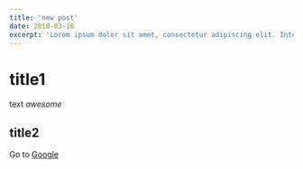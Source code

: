```yaml
---
title: 'new post'
date: 2018-03-16
excerpt: 'Lorem ipsum dolor sit amet, consectetur adipiscing elit. Integer accumsan aliquam diam aliquam fermentum. Pellentesque varius augue nec neque rutrum efficitur. Proin tempus libero justo, non suscipit leo mattis sit amet. Orci varius natoque penatibus et magnis dis parturient montes, nascetur ridiculus mus. Class aptent taciti sociosqu ad litora torquent per conubia nostra, per inceptos himenaeos. Fusce fermentum bibendum orci, vitae semper elit ultricies non. Vestibulum at dui eget purus suscipit scelerisque. Nunc laoreet quis mauris id fringilla. Proin ac suscipit lectus. Pellentesque lacinia, nibh non aliquet dignissim, risus metus consequat arcu, quis ultrices lorem arcu in neque.'
---
```

# title1

text _awesome_

## title2

Go to [Google](https://google.com)